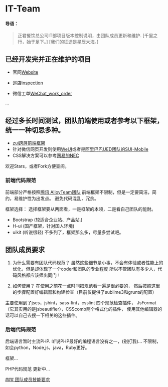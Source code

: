 # IT-Team

#### 导语：
> 正君餐饮总公司IT部项目版本控制说明，由团队成员更新和维护.
[千里之行，始于足下。]
[我们的征途是星辰大海。]

## 已经开发完并正在维护的项目

- 官网[Website](https://github.com/muwubbq/Website)

- 巡店[inspection](https://github.com/muwubbq/inspection)

- 微信工单[WeChat_work_order](https://github.com/W3cshool/WeChat_work_order)

...

## 经过多长时间测试，团队前端使用或者参考以下框架，统一一种切忌多种。
- [zui跨屏前端框架](https://github.com/easysoft/zui)
- 针对微信网页开发则使用[WeUI](https://github.com/weui/weui)或者是[阿里巴巴UED团队的SUI-Mobile](https://github.com/sdc-alibaba/SUI-Mobile)
- CSS解决方案可以参考[网易的NEC](http://nec.netease.com/)

欢迎Stars，或者Fork方便查阅。

### 前端代码规范

前端部分严格按照[腾讯 AlloyTeam团队](http://alloyteam.github.io/CodeGuide/)
前端框架不限制，但是一定要简洁，简约，易维护性为出发点。
避免代码混乱，冗余。

框架选择：
选择框架要从两面看，一是框架的本领，二是看自己团队的能耐。
- Bootstrap (较适合企业站、产品站.)
- H-ui (国产框架，针对国人环境)
- uikit (听说很轻)
不多列了，框架那么多，尽量多尝试吧。

## 团队成员要求

1. 为什么需要有团队代码规范？
虽然这些细节是小事，不会有体验或者性能上的优化，但是却体现了一个coder和团队的专业程度 
所以不管团队有多少人，代码风格都应该师出同门！

2. 如何使用？
在使用之前花一点时间把规范看一遍是很必要的，
然后按照这里的步骤配置好编辑器和构建检查（目前仅提供了sublime3和grunt的配置）

主要使用到了jscs，jshint，sass-lint，csslint 四个规范检查插件，
JsFormat（它其实用的是jsbeautifier），CSScomb两个格式化的插件，
使用其他编辑器的话可以自己去搜一下相关的这些插件。


### 后端代码规范

后端语言暂时主流PHP.
听说PHP最好的编程语言没有之一，(别打我)...
不限制，如会python，Node,js，java，Ruby更好。

框架...

PHP代码规范
更新中...

[### 团队成员技能要求](https://github.com/W3cshool/IT-Team/blob/master/%E9%80%9A%E7%94%A8%E6%8A%80%E8%83%BD.md)
